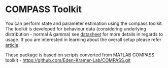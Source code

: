 # COMPASS Toolkit
You can perform state and parameter estimation using the compass toolkit. The toolkit is developed for behaviour data (considering underlying distribution - normal & gamma) see [datasheet](https://www.frontiersin.org/articles/10.3389/fnins.2018.00957/full#supplementary-material) for more details in regards to usage. If you are interested in learning about the overall setup please refer [article](https://www.frontiersin.org/journals/neuroscience/articles/10.3389/fnins.2018.00957/full?report=reader#h12). 

These package is based on scripts converted from MATLAB COMPASS toolkit - https://github.com/Eden-Kramer-Lab/COMPASS.git

